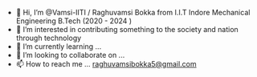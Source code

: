 - 👋 Hi, I’m @Vamsi-IITI / Raghuvamsi Bokka from I.I.T Indore Mechanical Engineering B.Tech (2020 - 2024 )
- 👀 I’m interested in contributing something to the society and nation through technology
- 🌱 I’m currently learning ...
- 💞️ I’m looking to collaborate on ...
- 📫 How to reach me ... raghuvamsibokka5@gmail.com 

<!---
Vamsi-IITI/Vamsi-IITI is a ✨ special ✨ repository because its `README.md` (this file) appears on your GitHub profile.
You can click the Preview link to take a look at your changes.
--->
